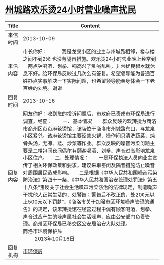# <a href="http://www.shangluo.gov.cn/zmhd/ldxxxx.jsp?urltype=leadermail.LeaderMailContentUrl&wbtreeid=1112&leadermailid=2070">州城路欢乐烫24小时营业噪声扰民</a>
|Title|Content|
|:---:|---|
|来信时间|2013-10-09|
|来信内容|市长你好：           我是龙泉小区的业主与州城路相邻，楼与楼之间不到2米 也没有隔音措施。欢乐烫24小时营业晚上经常到一两点钟喝酒、划拳、喝高兴了乱喊乱叫，非常扰民根本就休息不好。给环保局反映过几次么有答复。希望领导能为普通百姓办点实事解决一下实际问题，也希望领导能亲身体会一下老百姓的处境。谢谢|
|回复时间|2013-10-16|
|回复内容|网友你好：收到您的投诉问题后，市政府已责成市环保局进行调查，经查：        一、基本情况        群众反映的欢辣烫为商洛市商州区贞贞麻辣烫馆，该店位于商洛市州城路东口，与龙泉小区紧邻。该麻辣烫馆主要经营火锅，操作间只清洗蔬菜，炖骨头汤，无凉、蒸、炒菜等作业。群众反映的噪音污染问题主要是二楼包间夜间偶尔有顾客喝酒、划拳、声音过高影响龙泉小区住户。　　二、处理情况：　　一是环保执法人员向业主宣传了相关环保政策和要求，建议采取密闭及隔音措施防止噪音对周围居民造成影响。　　二是根据《中华人民共和国噪音污染防治法》第四十一条、《中华人民共和国治安管理处罚法》第五十八条“违反关于社会生活噪声污染防治的法律规定，制造噪声干扰他人正常生活的，处警告；警告后不改正的，处200元以上500元以下罚款”、《商洛市关于加强市区环境噪声管理的通告》的规定，该麻辣烫馆在经营过程中偶有顾客喝酒、划拳、声音过高产生的噪声属社会生活噪声，应由公安部门负责管理。商州区环保局已移交区公安局治安大队处理。　　　　　　　　　　　　　　　　　　　　　　　　　　商洛市环境保护局　　　　　　　　　　　　　　　　　　　　   　  2013年10月16日|
|回复机构|<a href="../../categories/agencies/市环保局.md">市环保局</a>|
